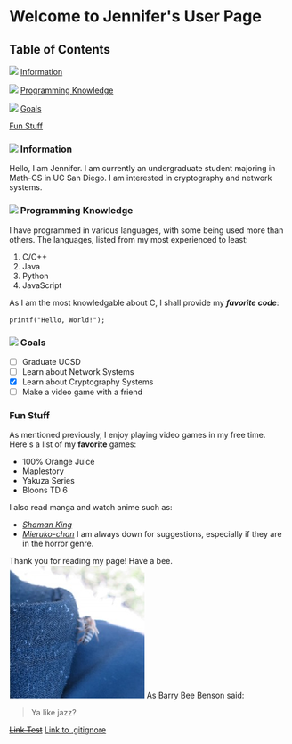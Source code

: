 # Welcome to Jennifer's User Page
## Table of Contents
![](https://i.imgur.com/IApVufx.png) [Information](https://github.com/jlambgit/LabWeek1/new/main#information)

![](https://i.imgur.com/TgakUPf.png) [Programming Knowledge](https://github.com/jlambgit/LabWeek1/new/main#programming-knowledge)

![](https://i.imgur.com/fdtVgSI.png) [Goals](https://github.com/jlambgit/LabWeek1/new/main#goals)

[Fun Stuff](https://github.com/jlambgit/LabWeek1/new/main#fun-stuff)
### ![](https://i.imgur.com/IApVufx.png) Information
Hello, I am Jennifer. I am currently an undergraduate student majoring in Math-CS in UC San Diego. I am interested in cryptography and network systems.


### ![](https://i.imgur.com/TgakUPf.png) Programming Knowledge 
I have programmed in various languages, with some being used more than others.
The languages, listed from my most experienced to least:
1. C/C++
2. Java
3. Python
4. JavaScript

As I am the most knowledgable about C, I shall provide my ***favorite code***:
```
printf("Hello, World!");
```
### ![](https://i.imgur.com/fdtVgSI.png) Goals
- [ ] Graduate UCSD
- [ ] Learn about Network Systems
- [x] Learn about Cryptography Systems
- [ ] Make a video game with a friend

### Fun Stuff
As mentioned previously, I enjoy playing video games in my free time.
Here's a list of my **favorite** games:
- 100% Orange Juice
- Maplestory
- Yakuza Series
- Bloons TD 6

I also read manga and watch anime such as:
- [*Shaman King*](https://en.wikipedia.org/wiki/Shaman_King)
- [*Mieruko-chan*](https://en.wikipedia.org/wiki/Mieruko-chan)
I am always down for suggestions, especially if they are in the horror genre.

Thank you for reading my page! Have a bee.
![](bee.jpeg)
As Barry Bee Benson said:
> Ya like jazz?

~~[Link Test](screenshots/screenshot.md)~~
[Link to .gitignore](/../vc-read-me/.gitignore)